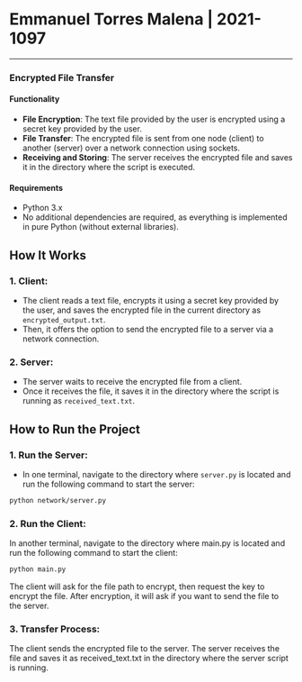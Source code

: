 # Emmanuel Torres Malena | 2021-1097
---
###  Encrypted File Transfer

#### Functionality

- **File Encryption**: The text file provided by the user is encrypted using a secret key provided by the user. 
- **File Transfer**: The encrypted file is sent from one node (client) to another (server) over a network connection using sockets.
- **Receiving and Storing**: The server receives the encrypted file and saves it in the directory where the script is executed.

#### Requirements

- Python 3.x
- No additional dependencies are required, as everything is implemented in pure Python (without external libraries).


## How It Works

### 1. **Client:**
   - The client reads a text file, encrypts it using a secret key provided by the user, and saves the encrypted file in the current directory as `encrypted_output.txt`.
   - Then, it offers the option to send the encrypted file to a server via a network connection.

### 2. **Server:**
   - The server waits to receive the encrypted file from a client.
   - Once it receives the file, it saves it in the directory where the script is running as `received_text.txt`.

## How to Run the Project

### 1. **Run the Server:**
- In one terminal, navigate to the directory where `server.py` is located and run the following command to start the server:
```bash
python network/server.py
```
### 2. Run the Client:
In another terminal, navigate to the directory where main.py is located and run the following command to start the client:
```bash
python main.py
```
The client will ask for the file path to encrypt, then request the key to encrypt the file. After encryption, it will ask if you want to send the file to the server.

### 3. Transfer Process:
The client sends the encrypted file to the server.
The server receives the file and saves it as received_text.txt in the directory where the server script is running.
